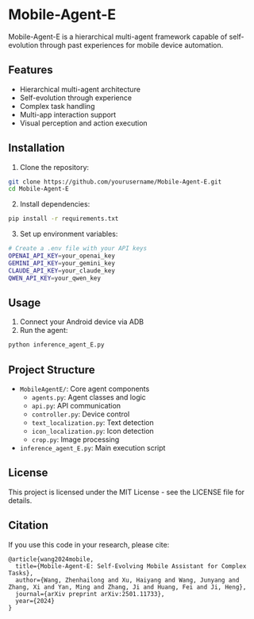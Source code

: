 # Mobile-Agent-E

Mobile-Agent-E is a hierarchical multi-agent framework capable of self-evolution through past experiences for mobile device automation.

## Features

- Hierarchical multi-agent architecture
- Self-evolution through experience
- Complex task handling
- Multi-app interaction support
- Visual perception and action execution

## Installation

1. Clone the repository:
```bash
git clone https://github.com/yourusername/Mobile-Agent-E.git
cd Mobile-Agent-E
```

2. Install dependencies:
```bash
pip install -r requirements.txt
```

3. Set up environment variables:
```bash
# Create a .env file with your API keys
OPENAI_API_KEY=your_openai_key
GEMINI_API_KEY=your_gemini_key
CLAUDE_API_KEY=your_claude_key
QWEN_API_KEY=your_qwen_key
```

## Usage

1. Connect your Android device via ADB
2. Run the agent:
```bash
python inference_agent_E.py
```

## Project Structure

- `MobileAgentE/`: Core agent components
  - `agents.py`: Agent classes and logic
  - `api.py`: API communication
  - `controller.py`: Device control
  - `text_localization.py`: Text detection
  - `icon_localization.py`: Icon detection
  - `crop.py`: Image processing
- `inference_agent_E.py`: Main execution script

## License

This project is licensed under the MIT License - see the LICENSE file for details.

## Citation

If you use this code in your research, please cite:
```
@article{wang2024mobile,
  title={Mobile-Agent-E: Self-Evolving Mobile Assistant for Complex Tasks},
  author={Wang, Zhenhailong and Xu, Haiyang and Wang, Junyang and Zhang, Xi and Yan, Ming and Zhang, Ji and Huang, Fei and Ji, Heng},
  journal={arXiv preprint arXiv:2501.11733},
  year={2024}
}
```